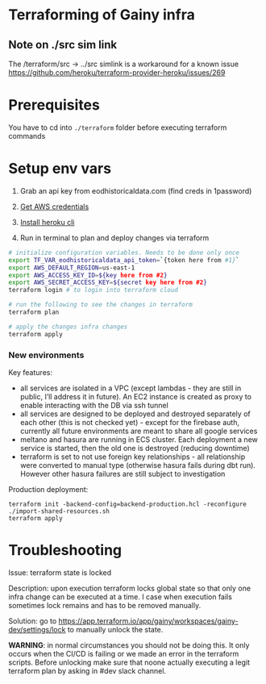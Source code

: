 # Terraforming of Gainy infra

## Note on ./src sim link 

The /terraform/src -> ../src simlink is a workaround for a known issue
https://github.com/heroku/terraform-provider-heroku/issues/269

# Prerequisites
You have to cd into `./terraform` folder before executing terraform commands

# Setup env vars
1. Grab an api key from eodhistoricaldata.com (find creds in 1password) 
2. [Get AWS credentials](https://docs.aws.amazon.com/singlesignon/latest/userguide/howtogetcredentials.html)
3. [Install heroku cli](https://devcenter.heroku.com/articles/heroku-cli)

4. Run in terminal to plan and deploy changes via terraform 
```bash
# initialize configuration variables. Needs to be done only once
export TF_VAR_eodhistoricaldata_api_token=`{token here from #1}`
export AWS_DEFAULT_REGION=us-east-1
export AWS_ACCESS_KEY_ID=${key here from #2}
export AWS_SECRET_ACCESS_KEY=${secret key here from #2}
terraform login # to login into terraform cloud

# run the following to see the changes in terraform
terraform plan

# apply the changes infra changes
terraform apply
```

### New environments

Key features:
- all services are isolated in a VPC (except lambdas - they are still in public, I’ll address it in future). An EC2 instance is created as proxy to enable interacting with the DB via ssh tunnel
- all services are designed to be deployed and destroyed separately of each other (this is not checked yet) - except for the firebase auth, currently all future environments are meant to share all google services
- meltano and hasura are running in ECS cluster. Each deployment a new service is started, then the old one is destroyed (reducing downtime)
- terraform is set to not use foreign key relationships - all relationship were converted to manual type (otherwise hasura fails during dbt run). However other hasura failures are still subject to investigation

Production deployment:
```
terraform init -backend-config=backend-production.hcl -reconfigure
./import-shared-resources.sh
terraform apply
```

# Troubleshooting

Issue: terraform state is locked

Description: upon execution terraform locks global state so that only one infra change can be executed at a time. I case when execution fails sometimes lock remains and has to be removed manually. 

Solution: go to https://app.terraform.io/app/gainy/workspaces/gainy-dev/settings/lock to manually unlock the state.

**WARNING**: in normal circumstances you should not be doing this. It only occurs when the CI/CD is failing or we made an error in the terraform scripts. Before unlocking make sure that noone actually executing a legit terraform plan by asking in #dev slack channel.

